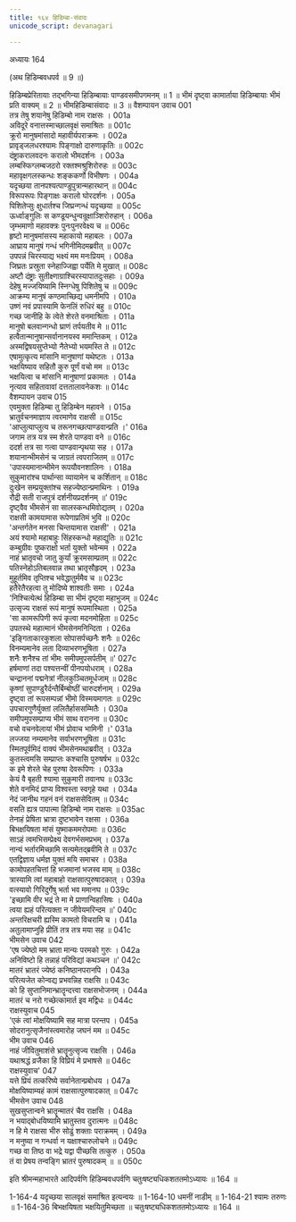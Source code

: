 ```yaml
---
title: १६४ हिडिम्बा-संवादः
unicode_script: devanagari

---
```



अध्यायः 164

(अथ हिडिम्बवधपर्व ॥ 9 ॥)

हिडिम्बप्रेरितायाः तद्भगिन्या हिडिम्बायाः पाण्डवसमीपगमनम् ॥ 1 ॥ भीमं दृष्ट्वा कामार्ताया हिडिम्बायाः भीमं प्रति वाक्यम् ॥ 2 ॥ भीमहिडिम्बासंवादः ॥ 3 ॥
वैशम्पायन उवाच 	001  
तत्र तेषु शयानेषु हिडिम्बो नाम राक्षसः ।	001a  
अविदूरे वनात्तस्माच्छालवृक्षं समाश्रितः ॥	001c  
क्रूरो मानुषमांसादो महावीर्यपराक्रमः ।	002a  
प्रावृड्जलधरश्यामः पिङ्गाक्षो दारुणाकृतिः ॥	002c  
दंष्ट्राकरालवदनः करालो भीमदर्शनः ।	003a  
लम्बस्फिग्लम्बजठरो रक्तश्मश्रुशिरोरुहः ॥	003c  
महावृक्षगलस्कन्धः शङ्ककर्णो विभीषणः ।	004a  
यदृच्छया तानपश्यत्पाण्डुपुत्रान्महारथान् ॥	004c  
विरूपरूपः पिङ्गाक्षः करालो घोरदर्शनः ।	005a  
पिशितेप्सुः क्षुधार्तश्च जिघ्रन्गन्धं यदृच्छया ॥	005c  
ऊर्ध्वाङ्गुलिः स कण्डूयन्धुन्वन्रूक्षाञ्शिरोरुहान् ।	006a  
जृम्भमाणो महावक्त्रः पुनःपुनरवेक्ष्य च ॥	006c  
हृष्टो मानुषमांसस्य महाकायो महाबलः ।	007a  
आघ्राय मानुषं गन्धं भगिनीमिदमब्रवीत् ॥	007c  
उपपन्नं चिरस्याद्य भक्ष्यं मम मनःप्रियम् ।	008a  
जिघ्रतः प्रस्रुता स्नेहाज्जिह्वा पर्येति मे मुखात् ॥	008c  
अष्टौ दंष्ट्राः सुतीक्ष्णाग्राश्चिरस्यापातदुःसहाः ।	009a  
देहेषु मज्जयिष्यामि स्निग्धेषु पिशितेषु च ॥	009c  
आक्रम्य मानुषं कण्ठमाच्छिद्य धमनीमपि ।	010a  
उष्णं नवं प्रपास्यामि फेनलिं रुधिरं बहु ॥	010c  
गच्छ जानीहि के त्वेते शेरते वनमाश्रिताः ।	011a  
मानुषो बलवान्गन्धो घ्राणं तर्पयतीव मे ॥	011c  
हत्वैतान्मानुषान्सर्वानानयस्व ममान्तिकम् ।	012a  
अस्मद्विषयसुप्तेभ्यो नैतेभ्यो भयमस्ति ते ॥	012c  
एषामुत्कृत्य मांसानि मानुषाणां यथेष्टतः ।	013a  
भक्षयिष्याव सहितौ कुरु पूर्णं वचो मम ॥	013c  
भक्षयित्वा च मांसानि मानुषाणां प्रकामतः ।	014a  
नृत्याव सहितावावां दत्ततालावनेकशः ॥	014c  
वैशम्पायन उवाच 	015  
एवमुक्ता हिडिम्बा तु हिडिम्बेन महावने ।	015a  
भ्रातुर्वचनमाज्ञाय त्वरमाणेव राक्षसी ॥	015c  
\'आप्लुत्याप्लुत्य च तरूनगच्छत्पाण्डवान्प्रति ।\'	016a  
जगाम तत्र यत्र स्म शेरते पाण्डवा वने ॥	016c  
ददर्श तत्र सा गत्वा पाण्डवान्पृथया सह ।	017a  
शयानान्भीमसेनं च जाग्रतं त्वपराजितम् ॥	017c  
\'उपास्यमानान्भीमेन रूपयौवनशालिनः ।	018a  
सुकुमारांश्च पार्थान्सा व्यायामेन च कर्शितान् ॥	018c  
दुःखेन सम्प्रयुक्तांश्च सहज्येष्ठान्प्रमाथिनः ।	019a  
रौद्री सती राजपुत्रं दर्शनीयप्रदर्शनम् ॥\'	019c  
दृष्ट्वैव भीमसेनं सा सालस्कन्धमिवोद्यतम् ।	020a  
राक्षसी कामयामास रूपेणाप्रतिमं भुवि ॥	020c  
\'अन्तर्गतेन मनसा चिन्तयामास राक्षसी\' ।	021a  
अयं श्यामो महाबाहुः सिंहस्कन्धो महाद्युतिः ॥	021c  
कम्बुग्रीवः पुष्कराक्षो भर्ता युक्तो भवेन्मम ।	022a  
नाहं भ्रातृवचो जातु कुर्यां क्रूरमसाम्प्रतम् ॥	022c  
पतिस्नेहोऽतिबलवान्न तथा भ्रातृसौहृदम् ।	023a  
मुहूर्तमिव तृप्तिश्च भवेद्धातुर्ममैव च ॥	023c  
हतैरेतैरहत्वा तु मोदिष्ये शाश्वतीः समाः ।	024a  
\'निश्चित्येत्थं हिडिम्बा सा भीमं दृष्ट्वा महाभुजम् ॥	024c  
उत्सृज्य राक्षसं रूपं मानुषं रूपमास्थिता ।	025a  
\'सा कामरूपिणी रूपं कृत्वा मदनमोहिता ॥	025c  
उपतस्थे महात्मानं भीमसेनमनिन्दिता ।	026a  
\'इङ्गिताकारकुशला सोपासर्पच्छनैः शनैः ॥	026c  
विनम्यमानेव लता दिव्याभरणभूषिता ।	027a  
शनैः शनैश्च तां भीमः समीपमुपसर्पतीम् ॥\'	027c  
हर्षमाणां तदा पश्यत्तन्वीं पीनपयोधराम् ।	028a  
चन्द्राननां पद्मनेत्रां नीलकुञ्चितमूर्धजाम् ॥	028c  
कृष्णां सुपाण्डुरैर्दन्तैर्बिम्बोष्ठीं चारुदर्शनाम् ।	029a  
दृष्ट्वा तां रूपसम्पन्नां भीमो विस्मयमागतः ॥	029c  
उपचारगुणैर्युक्तां ललितैर्हाससम्मितैः ।	030a  
समीपमुपसम्प्राप्य भीमं साथ वरानना ॥	030c  
वचो वचनवेलायां भीमं प्रोवाच भामिनी ।\'	031a  
लज्जया नम्यमानेव सर्वाभरणभूषिता ॥	031c  
स्मितपूर्वमिदं वाक्यं भीमसेनमथाब्रवीत् ।	032a  
कुतस्त्वमसि सम्प्राप्तः कश्चासि पुरुषर्षभ ॥	032c  
क इमे शेरते चेह पुरुषा देवरूपिणः ।	033a  
केयं वै बृहती श्यामा सुकुमारी तवानघ ॥	033c  
शेते वनमिदं प्राप्य विश्वस्ता स्वगृहे यथा ।	034a  
नेदं जानीथ गहनं वनं राक्षससेवितम् ॥	034c  
वसति ह्यत्र पापात्मा हिडिम्बो नाम राक्षसः ॥	035ac  
तेनाहं प्रेषिता भ्रात्रा दुष्टभावेन रक्षसा ।	036a  
बिभक्षयिषता मांसं युष्माकममरोपमाः ॥	036c  
साऽहं त्वमभिसम्प्रेक्ष्य देवगर्भसमप्रभम् ।	037a  
नान्यं भर्तारमिच्छामि सत्यमेतद्ब्रवीमि ते ॥	037c  
एतद्विज्ञाय धर्मज्ञ युक्तं मयि समाचर ।	038a  
कामोपहतचित्तां हि भजमानां भजस्व माम् ॥	038c  
त्रास्यामि त्वां महाबाहो राक्षसात्पुरुषादकात् ।	039a  
वत्स्यावो गिरिदुर्गेषु भर्ता भव ममानघ ॥	039c  
\'इच्छामि वीर भद्रं ते मा मे प्राणान्विहासिषः ।	040a  
त्वया ह्यहं परित्यक्ता न जीवेयमरिन्दम ॥\'	040c  
अन्तरिक्षचरी ह्यस्मि कामतो विचरामि च ।	041a  
अतुलामाप्नुहि प्रीतिं तत्र तत्र मया सह ॥	041c  
भीमसेन उवाच 	042  
\'एष ज्येष्ठो मम भ्राता मान्यः परमको गुरुः ।	042a  
अनिविष्टो हि तन्नाहं परिविद्यां कथञ्चन ॥\'	042c  
मातरं भ्रातरं ज्येष्ठं कनिष्ठानपरानपि ।	043a  
परित्यजेत कोन्वद्य प्रभवन्निह राक्षसि ॥	043c  
को हि सुप्तानिमान्भ्रातॄन्दत्त्वा राक्षसभोजनम् ।	044a  
मातरं च नरो गच्छेत्कामार्त इव मद्विधः ॥	044c  
राक्षस्युवाच 	045  
\'एकं त्वां मोक्षयिष्यामि सह मात्रा परन्तप ।	045a  
सोदरानुत्सृजैनांस्त्वमारोह जघनं मम ॥	045c  
भीम उवाच 	046  
नाहं जीवितुमाशंसे भ्रातॄनुत्सृज्य राक्षसि ।	046a  
यथाश्रद्धं व्रजैका हि विप्रियं मे प्रभाषसे ॥	046c  
राक्षस्युवाच\'	047  
यत्ते प्रियं तत्करिष्ये सर्वानेतान्प्रबोधय ।	047a  
मोक्षयिष्याम्यहं कामं राक्षसात्पुरुषादकात् ॥	047c  
भीमसेन उवाच 	048  
सुखसुप्तान्वने भ्रातॄन्मातरं चैव राक्षसि ।	048a  
न भयाद्बोधयिष्यामि भ्रातुस्तव दुरात्मनः ॥	048c  
न हि मे राक्षसा भीरु सोढुं शक्ताः पराक्रमम् ।	049a  
न मनुष्या न गन्धर्वा न यक्षाश्चारुलोचने ॥	049c  
गच्छ वा तिष्ठ वा भद्रे यद्वा पीच्छसि तत्कुरु ।	050a  
तं वा प्रेषय तन्वङ्गि भ्रातरं पुरुषादकम् ॥ ॥	050c  

इति श्रीमन्महाभारते आदिपर्वणि हिडिम्बवधपर्वणि चतुःषष्ट्यधिकशततमोऽध्यायः ॥ 164 ॥

1-164-4 यदृच्छया सालवृक्षं समाश्रित इत्यन्वयः ॥ 1-164-10 धमनीं नाडीम् ॥ 1-164-21 श्यामः तरुणः ॥ 1-164-36 बिभक्षयिषता भक्षयितुमिच्छता ॥ चतुःषष्ट्यधिकशततमोऽध्यायः ॥ 164 ॥